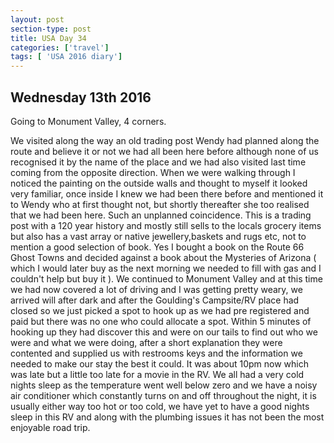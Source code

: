 ```yaml
---
layout: post
section-type: post
title: USA Day 34
categories: ['travel']
tags: [ 'USA 2016 diary']
---
```

## Wednesday 13th 2016  

Going to Monument Valley, 4 corners.

We visited along the way an old trading post Wendy had planned along the route and believe it or not we had all been here before although none of us recognised it by the name of the place and we had also visited last time coming from the opposite direction. When we were walking through I noticed the painting on the outside walls and thought to myself it looked very familiar, once inside I knew we had been there before and mentioned it to Wendy who at first thought not, but shortly thereafter she too realised that we had been here. Such an unplanned coincidence. This is a trading post with a 120 year history and mostly still sells to the locals grocery items but also has a vast array or native jewellery,baskets and rugs etc, not to mention a good selection of book. Yes I bought a book on the Route 66 Ghost Towns and decided against a book about the Mysteries of Arizona ( which I would later buy as the next morning we needed to fill with gas and I couldn't help but buy it ). We continued to Monument Valley and at this time we had now covered a lot of driving and I was getting pretty weary, we arrived will after dark and after the Goulding's Campsite/RV place had closed so we just picked a spot to hook up as we had pre registered and paid but there was no one who could allocate a spot. Within 5 minutes of hooking up they had discover this and were on our tails to find out who we were and what we were doing, after a short explanation they were contented and supplied us with restrooms keys and the information we needed to make our stay the best it could. It was about 10pm now which was late but a little too late for a movie in the RV. We all had a very cold nights sleep as the temperature went well below zero and we have a noisy air conditioner which constantly turns on and off throughout the night, it is usually either way too hot or too cold, we have yet to have a good nights sleep in this RV and along with the plumbing issues it has not been the most enjoyable road trip.
